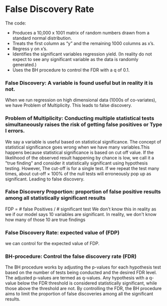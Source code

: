 # False Discovery Rate

The code:
* Produces a 10,000 x 1001 matrix of random numbers drawn from a standard normal distribution.
* Treats the first column as “y” and the remaining 1000 columns as x’s.
* Regress y on x’s.
* Identifies the significant variables regression yield. (In reality do not expect to see any significant variable as the data is randomly generated.)
* Uses the BH procedure to control the FDR with a q of 0.1.


### False Discovery: A variable is found useful but in reality it is not.

When we run regression on high dimensional data (1000s of co-variates), we have Problem of Multiplicity. This leads to false discovery.

### Problem of Multiplicity: Conducting multiple statistical tests simultaneously raises the risk of getting false positives or Type I errors.

We say a variable is useful based on statistical significance. The concept of statistical significance goes wrong when we have many  variables.This happens because statistical significance is based on cut off value. If the likelihood of the observed result happening by chance is low, we call it a "true finding" and consider it statistically significant using hypothesis testing. However, The cut-off is for a single test. If we repeat the test many times, about cut-off × 100% of the null tests will erroneously pop up as significant. Leading to false discovery.

### False Discovery Proportion: proportion of false positive results among all statistically significant results

FDP = # false Positives /  # significant test 
We don't know this in reality as we if our model says 10 variables are significant. In reality, we don't know how many of those 10 are true findings

### False Discovery Rate: expected value of (FDP)

we can control for the expected value of FDP.

### BH-procedure: Control the false discovery rate (FDR)

The BH procedure works by adjusting the p-values for each hypothesis test based on the number of tests being conducted and the desired FDR level. The adjusted p-values are termed as q-values. Any hypothesis with a q-value below the FDR threshold is considered statistically significant, while those above the threshold are not. By controlling the FDR, the BH procedure aims to limit the proportion of false discoveries among all the significant results.
